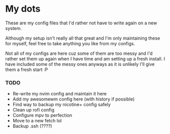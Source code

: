 # My dots
These are my config files that I'd rather not have to write again on a new system.

Although my setup isn't really all that great and I'm only maintaining these for myself, feel free to take anything you like from my configs.

Not all of my configs are here cuz some of them are too messy and I'd rather set them up again when I have time and am setting up a fresh install. I have included some of the messy ones anyways as it is unlikely I'll give them a fresh start :P

### TODO
- Re-write my nvim config and maintain it here
- Add my awesomewm config here (with history if possible)
- Find way to backup my nicotine+ config safely
- Clean up rofi config
- Configure mpv to perfection
- Move to a new fetch lol
- Backup .ssh (????)
